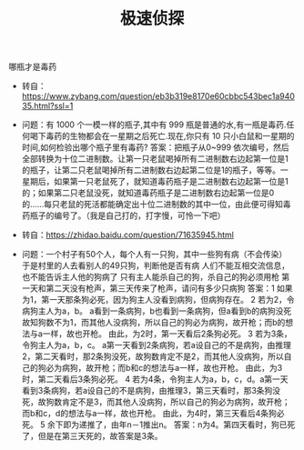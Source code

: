 ﻿---
title: 极速侦探
reward: false
tags: 烧脑
---

哪瓶才是毒药
<!--more-->
 - 转自：https://www.zybang.com/question/eb3b319e8170e60cbbc543bec1a94035.html?ssl=1
 - 问题：有 1000 个一模一样的瓶子,其中有 999 瓶是普通的水,有一瓶是毒药.任何喝下毒药的生物都会在一星期之后死亡.现在,你只有 10 只小白鼠和一星期的时间,如何检验出哪个瓶子里有毒药?
   答案：把瓶子从0~999 依次编号，然后全部转换为十位二进制数。让第一只老鼠喝掉所有二进制数右边起第一位是1的瓶子，让第二只老鼠喝掉所有二进制数右边起第二位是1的瓶子，等等。一星期后，如果第一只老鼠死了，就知道毒药瓶子是二进制数右边起第一位是1的；如果第二只老鼠没死，就知道毒药瓶子是二进制数右边起第一位是0的......每只老鼠的死活都能确定出十位二进制数的其中一位，由此便可得知毒药瓶子的编号了。（我是自己打的，打字慢，可怜一下吧）
   
   
 - 转自：https://zhidao.baidu.com/question/71635945.html
 - 问题：一个村子有50个人，每个人有一只狗，其中一些狗有病（不会传染）
于是村里的人去看别人的49只狗，判断他是否有病
人们不能互相交流信息，也不能告诉主人他的狗病了
只有主人能杀自己的狗，杀自己的狗必须用枪
第一天和第二天没有枪声，第三天传来了枪声，请问有多少只病狗
   答案：1 如果为1，第一天那条狗必死，因为狗主人没看到病狗，但病狗存在。 
2 若为2，令病狗主人为a，b。 a看到一条病狗，b也看到一条病狗，但a看到b的病狗没死故知狗数不为1，而其他人没病狗，所以自己的狗必为病狗，故开枪；而b的想法与a一样，故也开枪。 
由此，为2时，第一天看后2条狗必死。 
3 若为3条，令狗主人为a，b，c。 a第一天看到2条病狗，若a设自己的不是病狗，由推理2，第二天看时，那2条狗没死，故狗数肯定不是2，而其他人没病狗，所以自己的狗必为病狗，故开枪；而b和c的想法与a一样，故也开枪。 
由此，为3时，第二天看后3条狗必死。 
4 若为4条，令狗主人为a，b，c，d。a第一天看到3条病狗，若a设自己的不是病狗，由推理3，第三天看时，那3条狗没死，故狗数肯定不是3，而其他人没病狗，所以自己的狗必为病狗，故开枪；而b和c，d的想法与a一样，故也开枪。 
由此，为4时，第三天看后4条狗必死。 
5 余下即为递推了，由年n－1推出n。 
答案：n为4。第四天看时，狗已死了，但是在第三天死的，故答案是3条。
